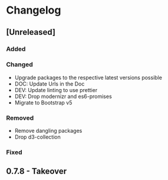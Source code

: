 # Changelog

## [Unreleased]

### Added

### Changed

-   Upgrade packages to the respective latest versions possible
-   DOC: Update Urls in the Doc
-   DEV: Update linting to use prettier
-   DEV: Drop modernizr and es6-promises
-   Migrate to Bootstrap v5

### Removed

-   Remove dangling packages
-   Drop d3-collection

### Fixed

## 0.7.8 - Takeover

